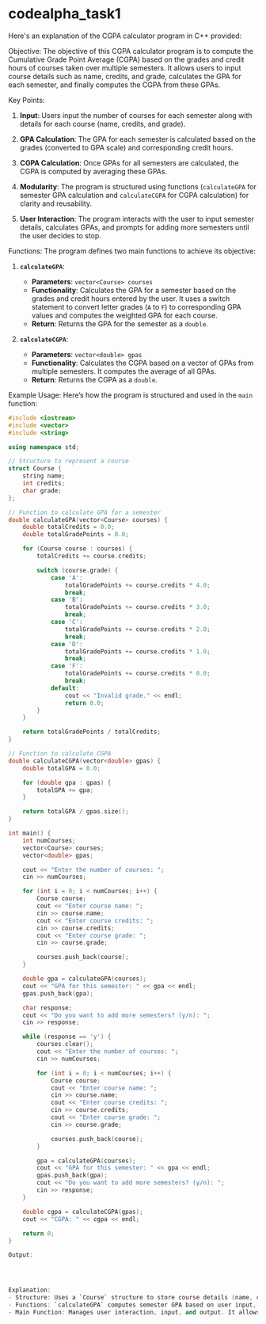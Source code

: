 # codealpha_task1

Here's an explanation of the CGPA calculator program in C++ provided:

Objective:
The objective of this CGPA calculator program is to compute the Cumulative Grade Point Average (CGPA) based on the grades and credit hours of courses taken over multiple semesters. It allows users to input course details such as name, credits, and grade, calculates the GPA for each semester, and finally computes the CGPA from these GPAs.

 Key Points:
1. **Input**: Users input the number of courses for each semester along with details for each course (name, credits, and grade).
   
2. **GPA Calculation**: The GPA for each semester is calculated based on the grades (converted to GPA scale) and corresponding credit hours.
   
3. **CGPA Calculation**: Once GPAs for all semesters are calculated, the CGPA is computed by averaging these GPAs.
   
4. **Modularity**: The program is structured using functions (`calculateGPA` for semester GPA calculation and `calculateCGPA` for CGPA calculation) for clarity and reusability.
   
5. **User Interaction**: The program interacts with the user to input semester details, calculates GPAs, and prompts for adding more semesters until the user decides to stop.

Functions:
The program defines two main functions to achieve its objective:

1. **`calculateGPA`**:
   - **Parameters**: `vector<Course> courses`
   - **Functionality**: Calculates the GPA for a semester based on the grades and credit hours entered by the user. It uses a switch statement to convert letter grades (`A` to `F`) to corresponding GPA values and computes the weighted GPA for each course.
   - **Return**: Returns the GPA for the semester as a `double`.

2. **`calculateCGPA`**:
   - **Parameters**: `vector<double> gpas`
   - **Functionality**: Calculates the CGPA based on a vector of GPAs from multiple semesters. It computes the average of all GPAs.
   - **Return**: Returns the CGPA as a `double`.

 Example Usage:
Here’s how the program is structured and used in the `main` function:

```cpp
#include <iostream>
#include <vector>
#include <string>

using namespace std;

// Structure to represent a course
struct Course {
    string name;
    int credits;
    char grade;
};

// Function to calculate GPA for a semester
double calculateGPA(vector<Course> courses) {
    double totalCredits = 0.0;
    double totalGradePoints = 0.0;

    for (Course course : courses) {
        totalCredits += course.credits;

        switch (course.grade) {
            case 'A':
                totalGradePoints += course.credits * 4.0;
                break;
            case 'B':
                totalGradePoints += course.credits * 3.0;
                break;
            case 'C':
                totalGradePoints += course.credits * 2.0;
                break;
            case 'D':
                totalGradePoints += course.credits * 1.0;
                break;
            case 'F':
                totalGradePoints += course.credits * 0.0;
                break;
            default:
                cout << "Invalid grade." << endl;
                return 0.0;
        }
    }

    return totalGradePoints / totalCredits;
}

// Function to calculate CGPA
double calculateCGPA(vector<double> gpas) {
    double totalGPA = 0.0;

    for (double gpa : gpas) {
        totalGPA += gpa;
    }

    return totalGPA / gpas.size();
}

int main() {
    int numCourses;
    vector<Course> courses;
    vector<double> gpas;

    cout << "Enter the number of courses: ";
    cin >> numCourses;

    for (int i = 0; i < numCourses; i++) {
        Course course;
        cout << "Enter course name: ";
        cin >> course.name;
        cout << "Enter course credits: ";
        cin >> course.credits;
        cout << "Enter course grade: ";
        cin >> course.grade;

        courses.push_back(course);
    }

    double gpa = calculateGPA(courses);
    cout << "GPA for this semester: " << gpa << endl;
    gpas.push_back(gpa);

    char response;
    cout << "Do you want to add more semesters? (y/n): ";
    cin >> response;

    while (response == 'y') {
        courses.clear();
        cout << "Enter the number of courses: ";
        cin >> numCourses;

        for (int i = 0; i < numCourses; i++) {
            Course course;
            cout << "Enter course name: ";
            cin >> course.name;
            cout << "Enter course credits: ";
            cin >> course.credits;
            cout << "Enter course grade: ";
            cin >> course.grade;

            courses.push_back(course);
        }

        gpa = calculateGPA(courses);
        cout << "GPA for this semester: " << gpa << endl;
        gpas.push_back(gpa);
        cout << "Do you want to add more semesters? (y/n): ";
        cin >> response;
    }

    double cgpa = calculateCGPA(gpas);
    cout << "CGPA: " << cgpa << endl;

    return 0;
}

Output:




Explanation:
- Structure: Uses a `Course` structure to store course details (name, credits, grade).
- Functions: `calculateGPA` computes semester GPA based on user input, while `calculateCGPA` computes overall CGPA from a vector of semester GPAs.
- Main Function: Manages user interaction, input, and output. It allows users to enter multiple semesters, calculates GPA for each, and finally computes the CGPA.
